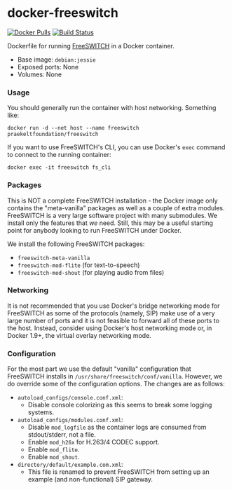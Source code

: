 # docker-freeswitch

[![Docker Pulls](https://img.shields.io/docker/pulls/praekeltfoundation/freeswitch.svg)](https://hub.docker.com/r/praekeltfoundation/freeswitch/)
[![Build Status](https://travis-ci.org/praekeltfoundation/docker-freeswitch.svg?branch=develop)](https://travis-ci.org/praekeltfoundation/docker-freeswitch)

Dockerfile for running [FreeSWITCH](https://freeswitch.org) in a Docker container.

* Base image: `debian:jessie`
* Exposed ports: None
* Volumes: None

### Usage
You should generally run the container with host networking. Something like:
```
docker run -d --net host --name freeswitch praekeltfoundation/freeswitch
```

If you want to use FreeSWITCH's CLI, you can use Docker's `exec` command to connect to the running container:
```
docker exec -it freeswitch fs_cli
```

### Packages
This is NOT a complete FreeSWITCH installation - the Docker image only contains the "meta-vanilla" packages as well as a couple of extra modules. FreeSWITCH is a very large software project with many submodules. We install only the features that *we* need. Still, this may be a useful starting point for anybody looking to run FreeSWITCH under Docker.

We install the following FreeSWITCH packages:
* `freeswitch-meta-vanilla`
* `freeswitch-mod-flite` (for text-to-speech)
* `freeswitch-mod-shout` (for playing audio from files)

### Networking
It is not recommended that you use Docker's bridge networking mode for FreeSWITCH as some of the protocols (namely, SIP) make use of a very large number of ports and it is not feasible to forward all of these ports to the host. Instead, consider using Docker's host networking mode or, in Docker 1.9+, the virtual overlay networking mode.

### Configuration
For the most part we use the default "vanilla" configuration that FreeSWITCH installs in `/usr/share/freeswitch/conf/vanilla`. However, we do override some of the configuration options. The changes are as follows:
* `autoload_configs/console.conf.xml`:
  * Disable console colorizing as this seems to break some logging systems.
* `autoload_configs/modules.conf.xml`:
  * Disable `mod_logfile` as the container logs are consumed from stdout/stderr, not a file.
  * Enable `mod_h26x` for H.263/4 CODEC support.
  * Enable `mod_flite`.
  * Enable `mod_shout`.
* `directory/default/example.com.xml`:
  * This file is renamed to prevent FreeSWITCH from setting up an example (and non-functional) SIP gateway.
